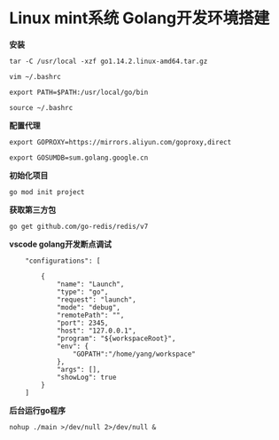 # Linux mint系统 Golang开发环境搭建

**安装**

`tar -C /usr/local -xzf go1.14.2.linux-amd64.tar.gz`

`vim ~/.bashrc`

`export PATH=$PATH:/usr/local/go/bin`

`source ~/.bashrc`

**配置代理**

`export GOPROXY=https://mirrors.aliyun.com/goproxy,direct`

`export GOSUMDB=sum.golang.google.cn`

**初始化项目**

`go mod init project`

**获取第三方包**

`go get github.com/go-redis/redis/v7`

**vscode golang开发断点调试**
```
    "configurations": [
        
        {
            "name": "Launch",
            "type": "go",
            "request": "launch",
            "mode": "debug",
            "remotePath": "",
            "port": 2345,
            "host": "127.0.0.1",
            "program": "${workspaceRoot}",
            "env": {
                "GOPATH":"/home/yang/workspace"
            },
            "args": [],
            "showLog": true
        }
    ]
```
**后台运行go程序**

`nohup ./main >/dev/null 2>/dev/null &`
